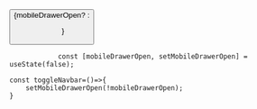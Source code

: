 <div className="lg:hidden md-flex flex-col justify-end">
                    <button onClick={toggleNavbar}>
                        {mobileDrawerOpen?<X/> : <Menu/>}
                    </button>
                </div>


                const [mobileDrawerOpen, setMobileDrawerOpen] = useState(false);

    const toggleNavbar=()=>{
        setMobileDrawerOpen(!mobileDrawerOpen);
    }